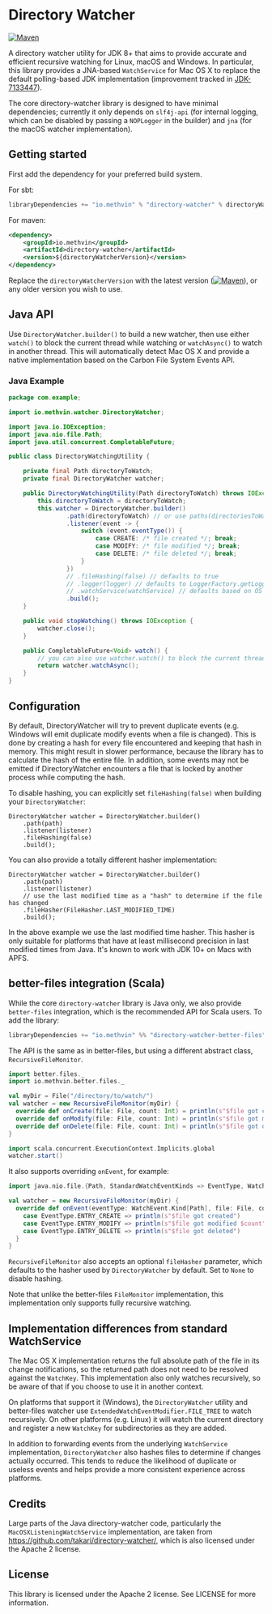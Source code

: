 # Directory Watcher

[![Maven](https://img.shields.io/maven-central/v/io.methvin/directory-watcher.svg)](https://mvnrepository.com/artifact/io.methvin/directory-watcher)

A directory watcher utility for JDK 8+ that aims to provide accurate and efficient recursive watching for Linux, macOS and Windows. In particular, this library provides a JNA-based `WatchService` for Mac OS X to replace the default polling-based JDK implementation (improvement tracked in [JDK-7133447](https://bugs.openjdk.java.net/browse/JDK-7133447)).

The core directory-watcher library is designed to have minimal dependencies; currently it only depends on `slf4j-api` (for internal logging, which can be disabled by passing a `NOPLogger` in the builder) and `jna` (for the macOS watcher implementation).

## Getting started

First add the dependency for your preferred build system.

For sbt:

```scala
libraryDependencies += "io.methvin" % "directory-watcher" % directoryWatcherVersion
```

For maven:

```xml
<dependency>
    <groupId>io.methvin</groupId>
    <artifactId>directory-watcher</artifactId>
    <version>${directoryWatcherVersion}</version>
</dependency>
```

Replace the `directoryWatcherVersion` with the latest version ([![Maven](https://img.shields.io/maven-central/v/io.methvin/directory-watcher.svg)](https://mvnrepository.com/artifact/io.methvin/directory-watcher)), or any older version you wish to use.

## Java API

Use `DirectoryWatcher.builder()` to build a new watcher, then use either `watch()` to block the current thread while watching or `watchAsync()` to watch in another thread. This will automatically detect Mac OS X and provide a native implementation based on the Carbon File System Events API.

### Java Example

```java
package com.example;

import io.methvin.watcher.DirectoryWatcher;

import java.io.IOException;
import java.nio.file.Path;
import java.util.concurrent.CompletableFuture;

public class DirectoryWatchingUtility {

    private final Path directoryToWatch;
    private final DirectoryWatcher watcher;

    public DirectoryWatchingUtility(Path directoryToWatch) throws IOException {
        this.directoryToWatch = directoryToWatch;
        this.watcher = DirectoryWatcher.builder()
                .path(directoryToWatch) // or use paths(directoriesToWatch)
                .listener(event -> {
                    switch (event.eventType()) {
                        case CREATE: /* file created */; break;
                        case MODIFY: /* file modified */; break;
                        case DELETE: /* file deleted */; break;
                    }
                })
                // .fileHashing(false) // defaults to true
                // .logger(logger) // defaults to LoggerFactory.getLogger(DirectoryWatcher.class)
                // .watchService(watchService) // defaults based on OS to either JVM WatchService or the JNA macOS WatchService
                .build();
    }

    public void stopWatching() throws IOException {
        watcher.close();
    }

    public CompletableFuture<Void> watch() {
        // you can also use watcher.watch() to block the current thread
        return watcher.watchAsync();
    }
}
```

## Configuration

By default, DirectoryWatcher will try to prevent duplicate events (e.g. Windows will emit duplicate modify events when a file is changed). This is done by creating a hash for every file encountered and keeping that hash in memory.
This might result in slower performance, because the library has to calculate the hash of the entire file. In addition, some events may not be emitted if DirectoryWatcher encounters a file that is locked by another process while computing the hash.

To disable hashing, you can explicitly set `fileHashing(false)` when building your `DirectoryWatcher`:
```
DirectoryWatcher watcher = DirectoryWatcher.builder()
    .path(path)
    .listener(listener)
    .fileHashing(false)
    .build();
```

You can also provide a totally different hasher implementation:
```
DirectoryWatcher watcher = DirectoryWatcher.builder()
    .path(path)
    .listener(listener)
    // use the last modified time as a "hash" to determine if the file has changed
    .fileHasher(FileHasher.LAST_MODIFIED_TIME)
    .build();
```

In the above example we use the last modified time hasher. This hasher is only suitable for platforms that have at least millisecond precision in last modified times from Java. It's known to work with JDK 10+ on Macs with APFS.

## better-files integration (Scala)

While the core `directory-watcher` library is Java only, we also provide `better-files` integration, which is the recommended API for Scala users. To add the library:

```scala
libraryDependencies += "io.methvin" %% "directory-watcher-better-files" % directoryWatcherVersion
```

The API is the same as in better-files, but using a different abstract class, `RecursiveFileMonitor`.

```scala
import better.files._
import io.methvin.better.files._

val myDir = File("/directory/to/watch/")
val watcher = new RecursiveFileMonitor(myDir) {
  override def onCreate(file: File, count: Int) = println(s"$file got created")
  override def onModify(file: File, count: Int) = println(s"$file got modified $count times")
  override def onDelete(file: File, count: Int) = println(s"$file got deleted")
}

import scala.concurrent.ExecutionContext.Implicits.global
watcher.start()
```
It also supports overriding `onEvent`, for example:
```scala
import java.nio.file.{Path, StandardWatchEventKinds => EventType, WatchEvent}

val watcher = new RecursiveFileMonitor(myDir) {
  override def onEvent(eventType: WatchEvent.Kind[Path], file: File, count: Int) = eventType match {
    case EventType.ENTRY_CREATE => println(s"$file got created")
    case EventType.ENTRY_MODIFY => println(s"$file got modified $count")
    case EventType.ENTRY_DELETE => println(s"$file got deleted")
  }
}
```

`RecursiveFileMonitor` also accepts an optional `fileHasher` parameter, which defaults to the hasher used by `DirectoryWatcher` by default. Set to `None` to disable hashing. 

Note that unlike the better-files `FileMonitor` implementation, this implementation only supports fully recursive watching.

## Implementation differences from standard WatchService

The Mac OS X implementation returns the full absolute path of the file in its change notifications, so the returned path does not need to be resolved against the `WatchKey`. This implementation also only watches recursively, so be aware of that if you choose to use it in another context.

On platforms that support it (Windows), the `DirectoryWatcher` utility and better-files watcher use `ExtendedWatchEventModifier.FILE_TREE` to watch recursively. On other platforms (e.g. Linux) it will watch the current directory and register a new `WatchKey` for subdirectories as they are added.

In addition to forwarding events from the underlying `WatchService` implementation, `DirectoryWatcher` also hashes files to determine if changes actually occurred. This tends to reduce the likelihood of duplicate or useless events and helps provide a more consistent experience across platforms.

## Credits

Large parts of the Java directory-watcher code, particularly the `MacOSXListeningWatchService` implementation, are taken from https://github.com/takari/directory-watcher/, which is also licensed under the Apache 2 license.

## License

This library is licensed under the Apache 2 license. See LICENSE for more information.
